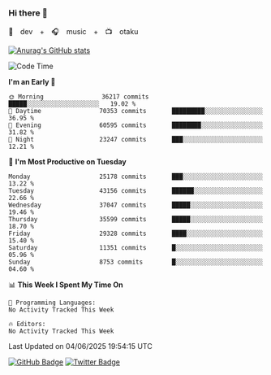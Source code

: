 ### Hi there 👋

🚀　dev　+　🎧　music　+　📺　otaku


[![Anurag's GitHub stats](https://github-readme-stats.vercel.app/api?username=koheitasaka&count_private=true&show_icons=true&theme=monokai)](https://github.com/koheitasaka/github-readme-stats)

<!--START_SECTION:waka-->
![Code Time](http://img.shields.io/badge/Code%20Time-1%2C161%20hrs%2023%20mins-blue)

**I'm an Early 🐤** 

```text
🌞 Morning                36217 commits       █████░░░░░░░░░░░░░░░░░░░░   19.02 % 
🌆 Daytime                70353 commits       █████████░░░░░░░░░░░░░░░░   36.95 % 
🌃 Evening                60595 commits       ████████░░░░░░░░░░░░░░░░░   31.82 % 
🌙 Night                  23247 commits       ███░░░░░░░░░░░░░░░░░░░░░░   12.21 % 
```
📅 **I'm Most Productive on Tuesday** 

```text
Monday                   25178 commits       ███░░░░░░░░░░░░░░░░░░░░░░   13.22 % 
Tuesday                  43156 commits       ██████░░░░░░░░░░░░░░░░░░░   22.66 % 
Wednesday                37047 commits       █████░░░░░░░░░░░░░░░░░░░░   19.46 % 
Thursday                 35599 commits       █████░░░░░░░░░░░░░░░░░░░░   18.70 % 
Friday                   29328 commits       ████░░░░░░░░░░░░░░░░░░░░░   15.40 % 
Saturday                 11351 commits       █░░░░░░░░░░░░░░░░░░░░░░░░   05.96 % 
Sunday                   8753 commits        █░░░░░░░░░░░░░░░░░░░░░░░░   04.60 % 
```


📊 **This Week I Spent My Time On** 

```text
💬 Programming Languages: 
No Activity Tracked This Week

🔥 Editors: 
No Activity Tracked This Week
```


 Last Updated on 04/06/2025 19:54:15 UTC
<!--END_SECTION:waka-->

[![GitHub Badge](https://img.shields.io/badge/GitHub-100000?style=for-the-badge&logo=github&logoColor=white)](https://github.com/koheitasaka)
[![Twitter Badge](https://img.shields.io/badge/Twitter-1DA1F2?style=for-the-badge&logo=twitter&logoColor=white)](https://twitter.com/sleep_asleep_)
